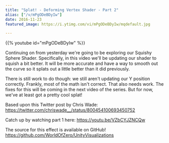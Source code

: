 ```yaml
---
title: "Splat! - Deforming Vertex Shader - Part 2"
alias: ["/v/mPgODeBDyIw"]
date: 2016-11-23
featured_image: https://i.ytimg.com/vi/mPgODeBDyIw/mqdefault.jpg

---
```


{{% youtube id="mPgODeBDyIw" %}}

Continuing on from yesterday we're going to be exploring our Squishy Sphere Shader. Specifically, in this video we'll be updating our shader to squish a bit better. It will be more accurate and have a way to smooth out the curve so it splats out a little better than it did previously.

There is still work to do though: we still aren't updating our Y position correctly. Frankly, most of the math isn't correct. That also needs work. The fixes for this will be coming in the next video of the series. But for now, we've at least got a pretty cool splat!

Based upon this Twitter post by Chris Wade: https://twitter.com/chriswade__/status/800454100693450752

Catch up by watching part 1 here: https://youtu.be/VZbCYJZNCQw

The source for this effect is available on GitHub! https://github.com/WorldOfZero/UnityVisualizations